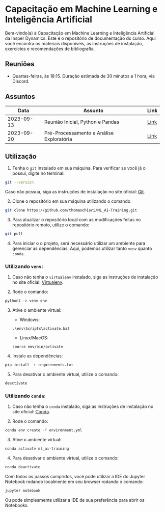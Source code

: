 # Capacitação em Machine Learning e Inteligência Artificial

Bem-vindo(a) à Capacitação em Machine Learning e Inteligência Artificial da Insper Dynamics. Este é o repositório de documentação do curso. Aqui você encontra os materiais disponíveis, as instruções de instalação, exercícios e recomendações de bibliografia.

## Reuniões

- Quartas-feiras, às 18:15. Duração estimada de 30 minutos a 1 hora, via Discord.

## Assuntos

| Data       | Assunto               | Link                       |
|------------|-----------------------|----------------------------|
| 2023-09-13 | Reunião Inicial, Python e Pandas     | [Link](https://thomaschiari.github.io/ML_AI-Training/modulo0/)       |
| 2023-09-20 | Pré-Processamento e Análise Exploratória | [Link](https://thomaschiari.github.io/ML_AI-Training/modulo1/)    |

## Utilização

1. Tenha o `git` instalado em sua máquina. Para verificar se você já o possui, digite no terminal:
```bash
git --version
```
Caso não possua, siga as instruções de instalação no site oficial: [Git](https://git-scm.com/book/en/v2/Getting-Started-Installing-Git).

2. Clone o repositório em sua máquina utilizando o comando:
```bash
git clone https://github.com/thomaschiari/ML_AI-Training.git
```

3. Para atualizar o repositório local com as modificações feitas no repositório remoto, utilize o comando:
```bash
git pull
```

4. Para iniciar o o projeto, será necessário utilizar um ambiente para gerenciar as dependências. Aqui, podemos utilizar tanto `venv` quanto `conda`.

### Utilizando `venv`:

1. Caso não tenha o `virtualenv` instalado, siga as instruções de instalação no site oficial: [Virtualenv](https://packaging.python.org/en/latest/guides/installing-using-pip-and-virtual-environments/).

2. Rode o comando:
```bash
python3 -m venv env
```

3. Ative o ambiente virtual:
    - Windows:
    ```
    .\env\Scripts\activate.bat
    ```
    - Linux/MacOS:
    ```
    source env/bin/activate
    ```

4. Instale as dependências:
```bash
pip install -r requirements.txt
```

5. Para desativar o ambiente virtual, utilize o comando:
```bash
deactivate
```

### Utilizando `conda`:

1. Caso não tenha o `conda` instalado, siga as instruções de instalação no site oficial: [Conda](https://docs.conda.io/projects/miniconda/en/latest/).

2. Rode o comando:
```bash
conda env create -f environment.yml
```

3. Ative o ambiente virtual:
```bash
conda activate ml_ai-training
```

4. Para desativar o ambiente virtual, utilize o comando:
```bash
conda deactivate
```

Com todos os passos cumpridos, você pode utilizar a IDE do Jupyter Notebook rodando localmente em seu browser rodando o comando:
```bash
jupyter notebook
```
Ou pode simplesmente utilizar a IDE de sua preferência para abrir os Notebooks.
